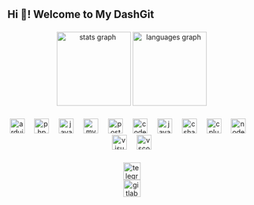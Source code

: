 <h2 align="left">Hi 👋! Welcome to My DashGit</h2>

###

<div align="center">
    <img src="https://github-readme-stats.vercel.app/api?username=erwinproject&hide_title=false&hide_rank=false&show_icons=true&include_all_commits=true&count_private=true&disable_animations=false&theme=dracula&locale=en&hide_border=false"
        height="150" alt="stats graph" />
    <img src="https://github-readme-stats.vercel.app/api/top-langs?username=erwinproject&locale=en&hide_title=false&layout=compact&card_width=320&langs_count=5&theme=dracula&hide_border=false"
        height="150" alt="languages graph" />
</div>

###

<div align="center">
    <img src="https://cdn.jsdelivr.net/gh/devicons/devicon@latest/icons/arduino/arduino-original.svg" height="30"
        alt="arduino logo" />
    <img width="12" />
    <img src="https://cdn.jsdelivr.net/gh/devicons/devicon@latest/icons/php/php-original.svg" height="30"
        alt="php logo" />
    <img width="12" />
    <img src="https://cdn.jsdelivr.net/gh/devicons/devicon@latest/icons/javascript/javascript-original.svg" height="30"
        alt="javascript logo" />
    <img width="12" />
    <img src="https://cdn.jsdelivr.net/gh/devicons/devicon@latest/icons/mysql/mysql-original.svg" height="30"
        alt="mysql logo" />
    <img width="12" />
    <img src="https://cdn.jsdelivr.net/gh/devicons/devicon@latest/icons/postgresql/postgresql-original.svg" height="30"
        alt="postgresql logo" />
    <img width="12" />
    <img src="https://cdn.jsdelivr.net/gh/devicons/devicon@latest/icons/codeigniter/codeigniter-plain.svg" height="30"
        alt="codeigniter logo" />
    <img width="12" />
    <img src="https://cdn.jsdelivr.net/gh/devicons/devicon@latest/icons/visualbasic/visualbasic-original.svg"
        height="30" alt="javascript logo" />
    <img width="12" />
    <img src="https://cdn.jsdelivr.net/gh/devicons/devicon/icons/csharp/csharp-original.svg" height="30"
        alt="csharp logo" />
    <img width="12" />
    <img src="https://cdn.jsdelivr.net/gh/devicons/devicon/icons/cplusplus/cplusplus-original.svg" height="30"
        alt="cplusplus logo" />
    <img width="12" />
    <img src="https://cdn.jsdelivr.net/gh/devicons/devicon/icons/nodejs/nodejs-original.svg" height="30"
        alt="nodejs logo" />
    <img width="12" />
    <img src="https://cdn.jsdelivr.net/gh/devicons/devicon/icons/visualstudio/visualstudio-plain.svg" height="30"
        alt="visualstudio logo" />
    <img width="12" />
    <img src="https://cdn.jsdelivr.net/gh/devicons/devicon/icons/vscode/vscode-original.svg" height="30"
        alt="vscode logo" />
</div>

###

<div align="center">
    <a href="https://t.me/erwinnc" target="_blank">
        <img src="https://img.shields.io/static/v1?message=Telegram&logo=telegram&label=&color=2CA5E0&logoColor=white&labelColor=&style=for-the-badge"
            height="35" alt="telegram logo" />
    </a>
</div>

<div align="center">
    <a href="https://gitlab.com/erwinproject.id" target="_blank">
        <img src="https://img.shields.io/static/v1?message=gitlab&logo=gitlab&label=&color=orange&logoColor=white&labelColor=&style=for-the-badge"
            height="35" alt="gitlab logo" />
    </a>
</div>

###

<br clear="both">

